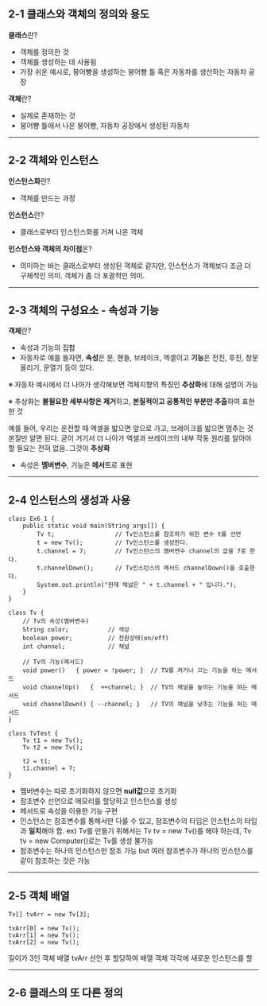 ## 2-1 클래스와 객체의 정의와 용도

**클래스**란?
- 객체를 정의한 것
- 객체를 생성하는 데 사용됨
- 가장 쉬운 예시로, 붕어빵을 생성하는 붕어빵 틀 혹은 자동차를 생산하는 자동차 공장

**객체**란?
- 실제로 존재하는 것
- 붕어빵 틀에서 나온 붕어빵, 자동차 공장에서 생성된 자동차

------

## 2-2 객체와 인스턴스

**인스턴스화**란?
- 객체를 만드는 과정

**인스턴스**란?
- 클래스로부터 인스턴스화를 거쳐 나온 객체

**인스턴스와 객체의 차이점**은?
- 의미하는 바는 클래스로부터 생성된 객체로 같지만, 인스턴스가 객체보다 조금 더 구체적인 의미. 객체가 좀 더 포괄적인 의미.

------

## 2-3 객체의 구성요소 - 속성과 기능

**객체**란?
- 속성과 기능의 집합
- 자동차로 예를 들자면, **속성**은 문, 핸들, 브레이크, 엑셀이고 **기능**은 전진, 후진, 창문 올리기, 문열기 등이 있다.

※ 자동차 예시에서 더 나아가 생각해보면 객체지향의 특징인 **추상화**에 대해 설명이 가능

※ 추상화는 **불필요한 세부사항은 제거**하고, **본질적이고 공통적인 부분만 추출**하여 표현한 것

예를 들어, 우리는 운전할 때 엑셀을 밟으면 앞으로 가고, 브레이크를 밟으면 멈추는 것 본질만 알면 된다. 굳이 거기서 더 나아가 엑셀과 브레이크의 내부 작동 원리를 알아야 할 필요는 전혀 없음. 그것이 **추상화**

- 속성은 **멤버변수**, 기능은 **메서드**로 표현

------

## 2-4 인스턴스의 생성과 사용

```
class Ex6_1 { 
	public static void main(String args[]) { 
		Tv t;                 // Tv인스턴스를 참조하기 위한 변수 t를 선언       
		t = new Tv();         // Tv인스턴스를 생성한다. 
		t.channel = 7;        // Tv인스턴스의 멤버변수 channel의 값을 7로 한다. 
		t.channelDown();      // Tv인스턴스의 메서드 channelDown()을 호출한다. 
		System.out.println("현재 채널은 " + t.channel + " 입니다."); 
	} 
}

class Tv { 
	// Tv의 속성(멤버변수)   
	String color;           // 색상 
	boolean power;         	// 전원상태(on/off) 
	int channel;           	// 채널 

	// Tv의 기능(메서드) 
	void power()   { power = !power; }  // TV를 켜거나 끄는 기능을 하는 메서드  
	void channelUp()   {  ++channel; }  // TV의 채널을 높이는 기능을 하는 메서드 
	void channelDown() { --channel; }   // TV의 채널을 낮추는 기능을 하는 메서드  
}

class TvTest {
	Tv t1 = new Tv();
	Tv t2 = new Tv();
	
	t2 = t1;
	t1.channel = 7;
}
```
- 멤버변수는 따로 초기화하지 않으면 **null값**으로 초기화
- 참조변수 선언으로 메모리를 할당하고 인스턴스를 생성
- 메서드로 속성을 이용한 기능 구현
- 인스턴스는 참조변수를 통해서만 다룰 수 있고, 참조변수의 타입은 인스턴스의 타입과 **일치**해야 함. ex) Tv를 만들기 위해서는 Tv tv = new Tv()를 해야 하는데, Tv tv = new Computer()로는 Tv를 생성 불가능
- 참조변수는 하나의 인스턴스만 참조 가능 but 여러 참조변수가 하나의 인스턴스를 같이 참조하는 것은 가능

------

## 2-5 객체 배열

```
Tv[] tvArr = new Tv[3];

tvArr[0] = new Tv();
tvArr[1] = new Tv();
tvArr[2] = new Tv();
```
길이가 3인 객체 배열 tvArr 선언 후 할당하여 배열 객체 각각에 새로운 인스턴스를 할

------

## 2-6 클래스의 또 다른 정의

